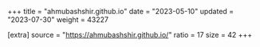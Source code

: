 +++
title = "ahmubashshir.github.io"
date = "2023-05-10"
updated = "2023-07-30"
weight = 43227

[extra]
source = "https://ahmubashshir.github.io/"
ratio = 17
size = 42
+++
